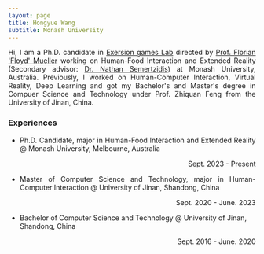 ```yaml
---
layout: page
title: Hongyue Wang
subtitle: Monash University
---
```


<p style="text-align:justify">
  Hi, I am a Ph.D. candidate in <a href="https://exertiongameslab.org/">Exersion games Lab</a> directed by <a href="https://www.florianfloydmueller.com/">Prof. Florian 'Floyd' Mueller</a> working on Human-Food Interaction and Extended Reality (Secondary advisor: <a href="https://nathansemertzidis.com/">Dr. Nathan Semertzidis</a>) at Monash University, Australia. Previously, I worked on Human-Computer Interaction, Virtual Reality, Deep Learning and got my Bachelor's and Master's degree in Compuer Science and Technology under Prof. Zhiquan Feng from the University of Jinan, China.
</p>


<h3>Experiences</h3>

<ul>
<li><p style="text-align:justify">Ph.D. Candidate, major in Human-Food Interaction and Extended Reality @ Monash University, Melbourne, Australia</p></li>
  <p style="text-align:right">Sept. 2023 - Present</p>
<li><p style="text-align:justify">Master of Computer Science and Technology, major in Human-Computer Interaction @ University of Jinan, Shandong, China</p></li>
  <p style="text-align:right">Sept. 2020 - June. 2023</p>
<li>Bachelor of Computer Science and Technology @ University of Jinan, Shandong, China</li>
   <p style="text-align:right">Sept. 2016 - June. 2020</p>
</ul>




